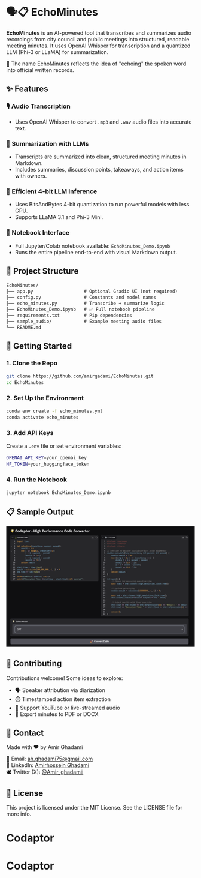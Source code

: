 # 🗣️📋 EchoMinutes

**EchoMinutes** is an AI-powered tool that transcribes and summarizes audio recordings from city council and public meetings into structured, readable meeting minutes. It uses OpenAI Whisper for transcription and a quantized LLM (Phi-3 or LLaMA) for summarization.

🪪 The name EchoMinutes reflects the idea of "echoing" the spoken word into official written records.

## ✨ Features

### 🎙️ Audio Transcription
- Uses OpenAI Whisper to convert `.mp3` and `.wav` audio files into accurate text.

### 🧠 Summarization with LLMs
- Transcripts are summarized into clean, structured meeting minutes in Markdown.
- Includes summaries, discussion points, takeaways, and action items with owners.

### 🧮 Efficient 4-bit LLM Inference
- Uses BitsAndBytes 4-bit quantization to run powerful models with less GPU.
- Supports LLaMA 3.1 and Phi-3 Mini.

### 📓 Notebook Interface
- Full Jupyter/Colab notebook available: `EchoMinutes_Demo.ipynb`
- Runs the entire pipeline end-to-end with visual Markdown output.

## 📂 Project Structure

```
EchoMinutes/
├── app.py                   # Optional Gradio UI (not required)
├── config.py                # Constants and model names
├── echo_minutes.py          # Transcribe + summarize logic
├── EchoMinutes_Demo.ipynb   # ✅ Full notebook pipeline
├── requirements.txt         # Pip dependencies
├── sample_audio/            # Example meeting audio files
└── README.md
```

## 🚀 Getting Started

### 1. Clone the Repo
```bash
git clone https://github.com/amirgadami/EchoMinutes.git
cd EchoMinutes
```

### 2. Set Up the Environment
```bash
conda env create -f echo_minutes.yml
conda activate echo_minutes
```

### 3. Add API Keys
Create a `.env` file or set environment variables:
```bash
OPENAI_API_KEY=your_openai_key
HF_TOKEN=your_huggingface_token
```

### 4. Run the Notebook
```bash
jupyter notebook EchoMinutes_Demo.ipynb
```

## 📋 Sample Output

![Sample Output](sample.png)



## 🤝 Contributing

Contributions welcome! Some ideas to explore:

- 🗣️ Speaker attribution via diarization
- ⏱️ Timestamped action item extraction
- 🔁 Support YouTube or live-streamed audio
- 🧾 Export minutes to PDF or DOCX

## 📢 Contact

Made with ❤️ by Amir Ghadami

📧 Email: ah.ghadami75@gmail.com  
🔗 LinkedIn: [Amirhossein Ghadami](https://www.linkedin.com/in/amirhosseinghadami/)  
🕊️ Twitter (X): [@Amir_ghadamii](https://x.com/Amir_ghadamii)

## 🧪 License

This project is licensed under the MIT License. See the LICENSE file for more info.
# Codaptor
# Codaptor
